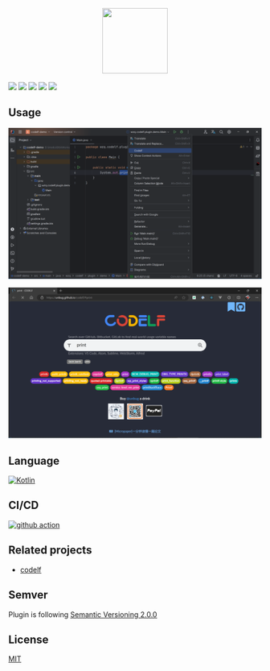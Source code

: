 <p align="center">
    <img width="130px" height="130px" src='https://user-images.githubusercontent.com/799578/50462941-8075fe80-09c3-11e9-89e7-af0cb7991406.png' alt="">
</p>

![](https://img.shields.io/jetbrains/plugin/v/wzq.codelf.plugin) ![](https://img.shields.io/jetbrains/plugin/r/stars/wzq.codelf.plugin) ![](https://img.shields.io/jetbrains/plugin/d/wzq.codelf.plugin) ![](https://img.shields.io/github/actions/workflow/status/Zhiqiang-Wu/idea-codelf-plugin/publish.yml) ![](https://img.shields.io/github/license/Zhiqiang-Wu/idea-codelf-plugin)

## Usage

![](./docs/screenshot1.png)

![](./docs/screenshot2.png)

## Language

[![Kotlin](https://skillicons.dev/icons?i=kotlin)](https://kotlinlang.org)

## CI/CD

[![github action](https://skillicons.dev/icons?i=github)](https://github.com/actions)

## Related projects

- [codelf](https://github.com/unbug/codelf)

## Semver

Plugin is following [Semantic Versioning 2.0.0](https://semver.org/)

## License

[MIT](./LICENSE)
